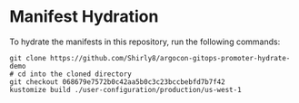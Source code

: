# Manifest Hydration

To hydrate the manifests in this repository, run the following commands:

```shell
git clone https://github.com/Shirly8/argocon-gitops-promoter-hydrate-demo
# cd into the cloned directory
git checkout 068679e7572b0c42aa5b0c3c23bccbebfd7b7f42
kustomize build ./user-configuration/production/us-west-1
```
